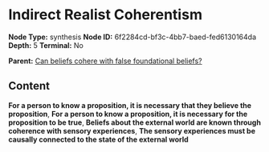 # Indirect Realist Coherentism

**Node Type:** synthesis
**Node ID:** 6f2284cd-bf3c-4bb7-baed-fed6130164da
**Depth:** 5
**Terminal:** No

**Parent:** [Can beliefs cohere with false foundational beliefs?](can-beliefs-cohere-with-false-foundational-beliefs-antithesis-3f8b6897-d4ad-4b99-a71c-b1425daada19.md)

## Content

**For a person to know a proposition, it is necessary that they believe the proposition**, **For a person to know a proposition, it is necessary for the proposition to be true**, **Beliefs about the external world are known through coherence with sensory experiences**, **The sensory experiences must be causally connected to the state of the external world**
